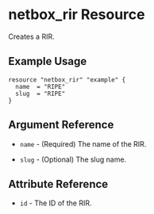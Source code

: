 # netbox_rir Resource

Creates a RIR.

## Example Usage

```hcl
resource "netbox_rir" "example" {
  name  = "RIPE"
  slug  = "RIPE"
}
```

## Argument Reference

* `name` - (Required) The name of the RIR.

* `slug` - (Optional) The slug name.


## Attribute Reference

* `id` - The ID of the RIR.
